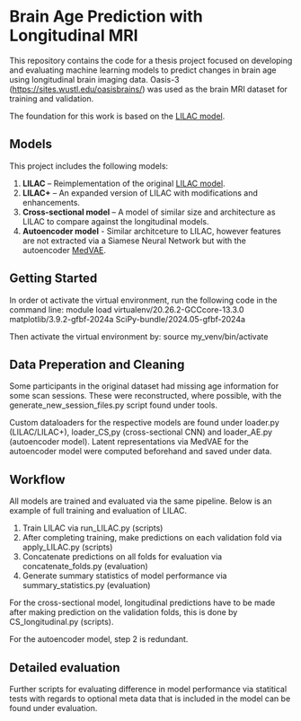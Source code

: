 # Brain Age Prediction with Longitudinal MRI

This repository contains the code for a thesis project focused on developing and evaluating machine learning models to predict changes in brain age using longitudinal brain imaging data. Oasis-3 (https://sites.wustl.edu/oasisbrains/) was used as the brain MRI dataset for training and validation.

The foundation for this work is based on the [LILAC model](https://github.com/heejong-kim/LILAC).

## Models

This project includes the following models:

1. **LILAC** – Reimplementation of the original [LILAC model](https://github.com/heejong-kim/LILAC).
2. **LILAC+** – An expanded version of LILAC with modifications and enhancements.
3. **Cross-sectional model** – A model of similar size and architecture as LILAC to compare against the longitudinal models.
4. **Autoencoder model** - Similar architceture to LILAC, however features are not extracted via a Siamese Neural Network but with the autoencoder [MedVAE](https://github.com/StanfordMIMI/MedVAE).

## Getting Started

In order ot activate the virtual environment, run the following code in the command line:
module load virtualenv/20.26.2-GCCcore-13.3.0 matplotlib/3.9.2-gfbf-2024a SciPy-bundle/2024.05-gfbf-2024a

Then activate the virtual environment by:
source my_venv/bin/activate

## Data Preperation and Cleaning
Some participants in the original dataset had missing age information for some scan sessions. These were reconstructed, where possible, with the generate_new_session_files.py script found under tools.

Custom dataloaders for the respective models are found under loader.py (LILAC/LILAC+), loader_CS,py (cross-sectional CNN) and loader_AE.py (autoencoder model). Latent representations via MedVAE for the autoencoder model were computed beforehand and saved under data.

## Workflow

All models are trained and evaluated via the same pipeline. Below is an example of full training and evaluation of LILAC.

1. Train LILAC via run_LILAC.py (scripts)
2. After completing training, make predictions on each validation fold via apply_LILAC.py (scripts)
3. Concatenate predictions on all folds for evaluation via concatenate_folds.py (evaluation)
4. Generate summary statistics of model performance via summary_statistics.py (evaluation)

For the cross-sectional model, longitudinal predictions have to be made after making prediction on the validation folds, this is done by CS_longitudinal.py (scripts).

For the autoencoder model, step 2 is redundant.


## Detailed evaluation

Further scripts for evaluating difference in model performance  via statitical tests with regards to optional meta data that is included in the model can be found under evaluation.

